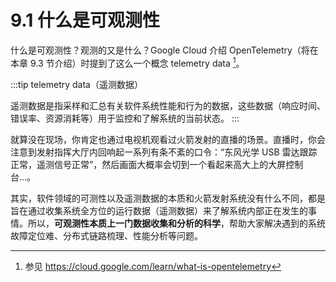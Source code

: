 # 9.1 什么是可观测性

什么是可观测性？观测的又是什么？Google Cloud 介绍 OpenTelemetry（将在本章 9.3 节介绍）时提到了这么一个概念 telemetry data [^1]。

:::tip telemetry data（遥测数据）

遥测数据是指采样和汇总有关软件系统性能和行为的数据，这些数据（响应时间、错误率、资源消耗等）用于监控和了解系统的当前状态。
:::

就算没在现场，你肯定也通过电视机观看过火箭发射的直播的场景。直播时，你会注意到发射指挥大厅内回响起一系列有条不紊的口令：“东风光学 USB 雷达跟踪正常，遥测信号正常”，然后画面大概率会切到一个看起来高大上的大屏控制台...。

其实，软件领域的可测性以及遥测数据的本质和火箭发射系统没有什么不同，都是旨在通过收集系统全方位的运行数据（遥测数据）来了解系统内部正在发生的事情。所以，**可观测性本质上一门数据收集和分析的科学**，帮助大家解决遇到的系统故障定位难、分布式链路梳理、性能分析等问题。

[^1]: 参见 https://cloud.google.com/learn/what-is-opentelemetry
